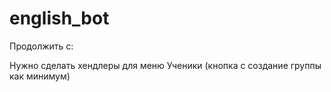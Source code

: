 # english_bot


Продолжить с:

Нужно сделать хендлеры для меню Ученики (кнопка с создание группы как минимум)

